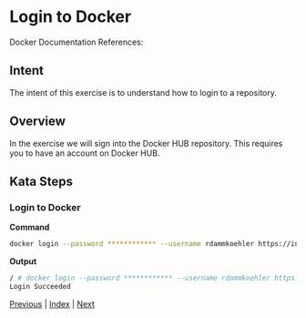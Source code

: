 # Login to Docker

Docker Documentation References:

[]()

## Intent

The intent of this exercise is to understand how to login to a repository.

## Overview

In the exercise we will sign into the Docker HUB repository. This requires you to have an account on Docker HUB.

## Kata Steps

### Login to Docker

**Command**

```bash
docker login --password ************ --username rdammkoehler https://index.docker.io/v1/
```

**Output**

```bash
/ # docker login --password ************ --username rdammkoehler https://index.docker.io/v1/
Login Succeeded
```

[Previous](36_kill_container.md) | [Index](README.md) | [Next](38_logout.md)
